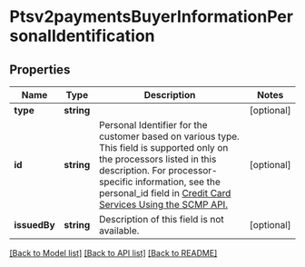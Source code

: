 # Ptsv2paymentsBuyerInformationPersonalIdentification

## Properties
Name | Type | Description | Notes
------------ | ------------- | ------------- | -------------
**type** | **string** |  | [optional] 
**id** | **string** | Personal Identifier for the customer based on various type. This field is supported only on the processors listed in this description.  For processor-specific information, see the personal_id field in [Credit Card Services Using the SCMP API.](http://apps.cybersource.com/library/documentation/dev_guides/CC_Svcs_SCMP_API/html) | [optional] 
**issuedBy** | **string** | Description of this field is not available. | [optional] 

[[Back to Model list]](../README.md#documentation-for-models) [[Back to API list]](../README.md#documentation-for-api-endpoints) [[Back to README]](../README.md)


